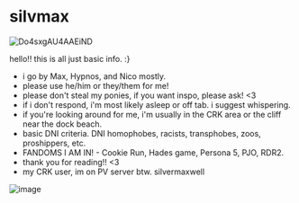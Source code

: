 # silvmax
![Do4sxgAU4AAEiND](https://github.com/user-attachments/assets/74056107-76fc-4f7a-a55e-3086265734fb)

hello!! this is all just basic info. :}
* i go by Max, Hypnos, and Nico mostly.
* please use he/him or they/them for me!
* please don't steal my ponies, if you want inspo, please ask! <3
* if i don't respond, i'm most likely asleep or off tab. i suggest whispering.
* if you're looking around for me, i'm usually in the CRK area or the cliff near the dock beach.
* basic DNI criteria. DNI homophobes, racists, transphobes, zoos, proshippers, etc.
* FANDOMS I AM IN! - Cookie Run, Hades game, Persona 5, PJO, RDR2.
* thank you for reading!! <3
* my CRK user, im on PV server btw. silvermaxwell

![image](https://github.com/user-attachments/assets/39749dd6-e187-48bc-84b2-6f2ddb51e9ec)
